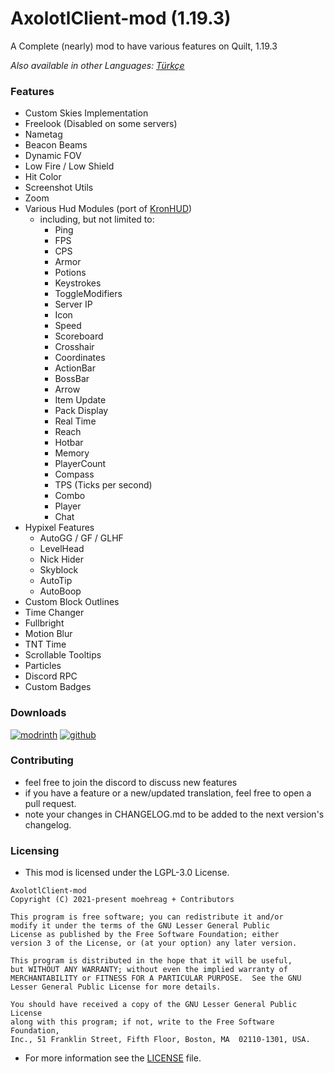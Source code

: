 # AxolotlClient-mod (1.19.3)

A Complete (nearly) mod to have various features on Quilt, 1.19.3

*Also available in other Languages: [Türkçe](doc/README-tr.md)*

### Features

- Custom Skies Implementation
- Freelook (Disabled on some servers)
- Nametag
- Beacon Beams
- Dynamic FOV
- Low Fire / Low Shield
- Hit Color
- Screenshot Utils
- Zoom
- Various Hud Modules (port of [KronHUD](https://github.com/DarkKronicle/KronHUD))
  - including, but not limited to:
    - Ping
    - FPS
    - CPS
    - Armor
    - Potions
    - Keystrokes
    - ToggleModifiers
    - Server IP
    - Icon
    - Speed
    - Scoreboard
    - Crosshair
    - Coordinates
    - ActionBar
    - BossBar
    - Arrow
    - Item Update
    - Pack Display
    - Real Time
    - Reach
    - Hotbar
    - Memory
    - PlayerCount
    - Compass
    - TPS (Ticks per second)
    - Combo
    - Player
    - Chat
- Hypixel Features
  - AutoGG / GF / GLHF
  - LevelHead
  - Nick Hider
  - Skyblock
  - AutoTip
  - AutoBoop
- Custom Block Outlines
- Time Changer
- Fullbright
- Motion Blur
- TNT Time
- Scrollable Tooltips
- Particles
- Discord RPC
- Custom Badges

### Downloads

[![modrinth](https://cdn.jsdelivr.net/npm/@intergrav/devins-badges@2/assets/cozy/available/modrinth_64h.png)](https://modrinth.com/mod/axolotlclient)
[![github](https://cdn.jsdelivr.net/npm/@intergrav/devins-badges@2/assets/cozy/available/github_64h.png)](https://github.com/AxolotlClient/AxolotlClient-mod)

### Contributing

- feel free to join the discord to discuss new features
- if you have a feature or a new/updated translation, feel free to open a pull request.
- note your changes in CHANGELOG.md to be added to the next version's changelog.

### Licensing

- This mod is licensed under the LGPL-3.0 License.
```
AxolotlClient-mod
Copyright (C) 2021-present moehreag + Contributors

This program is free software; you can redistribute it and/or
modify it under the terms of the GNU Lesser General Public
License as published by the Free Software Foundation; either
version 3 of the License, or (at your option) any later version.

This program is distributed in the hope that it will be useful,
but WITHOUT ANY WARRANTY; without even the implied warranty of
MERCHANTABILITY or FITNESS FOR A PARTICULAR PURPOSE.  See the GNU
Lesser General Public License for more details.

You should have received a copy of the GNU Lesser General Public License
along with this program; if not, write to the Free Software Foundation,
Inc., 51 Franklin Street, Fifth Floor, Boston, MA  02110-1301, USA.
```
- For more information see the [LICENSE](LICENSE) file.
